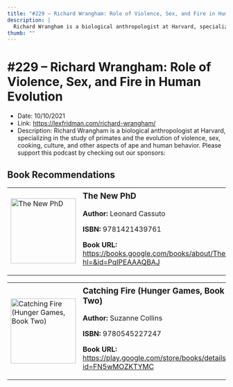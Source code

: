 ```yaml
---
title: "#229 – Richard Wrangham: Role of Violence, Sex, and Fire in Human Evolution"
description: |
  Richard Wrangham is a biological anthropologist at Harvard, specializing in the study of primates and the evolution of violence, sex, cooking, culture, and other aspects of ape and human behavior. Please support this podcast by checking out our sponsors:"
thumb: ""
---
```


# #229 – Richard Wrangham: Role of Violence, Sex, and Fire in Human Evolution

  - Date: 10/10/2021
  - Link: https://lexfridman.com/richard-wrangham/
  - Description: Richard Wrangham is a biological anthropologist at Harvard, specializing in the study of primates and the evolution of violence, sex, cooking, culture, and other aspects of ape and human behavior. Please support this podcast by checking out our sponsors:

## Book Recommendations

<table style="border: none;"><tr style="border: none;"><td style="border: none;"><img src="https://books.google.com/books/content?id=PqIPEAAAQBAJ&printsec=frontcover&img=1&zoom=1&edge=curl&source=gbs_api" alt="The New PhD" width="150" style="vertical-align: top;"></td><td style="border: none; vertical-align: top;"><h3 style='margin-top: 5'>The New PhD</h3><p><strong>Author:</strong> Leonard Cassuto</p><p><strong>ISBN:</strong> 9781421439761</p><p><strong>Book URL:</strong> <a href="https://books.google.com/books/about/The_New_PhD.html?hl=&id=PqIPEAAAQBAJ">https://books.google.com/books/about/The_New_PhD.html?hl=&id=PqIPEAAAQBAJ</a></p></td></tr></table>
<table style="border: none;"><tr style="border: none;"><td style="border: none;"><img src="https://books.google.com/books/content?id=FN5wMOZKTYMC&printsec=frontcover&img=1&zoom=1&edge=curl&source=gbs_api" alt="Catching Fire (Hunger Games, Book Two)" width="150" style="vertical-align: top;"></td><td style="border: none; vertical-align: top;"><h3 style='margin-top: 5'>Catching Fire (Hunger Games, Book Two)</h3><p><strong>Author:</strong> Suzanne Collins</p><p><strong>ISBN:</strong> 9780545227247</p><p><strong>Book URL:</strong> <a href="https://play.google.com/store/books/details?id=FN5wMOZKTYMC">https://play.google.com/store/books/details?id=FN5wMOZKTYMC</a></p></td></tr></table>
